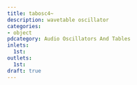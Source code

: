 ```yaml
---
title: tabosc4~
description: wavetable oscillator
categories:
- object
pdcategory: Audio Oscillators And Tables
inlets:
  1st:
outlets:
  1st:
draft: true
---
```


